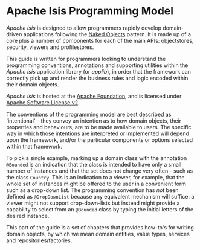 Apache Isis Programming Model
=======

*Apache Isis* is designed to allow programmers rapidly develop domain-driven applications following the [Naked
Objects](http://en.wikipedia.org/wiki/Naked_Objects) pattern. It is made
up of a core plus a number of components for each of the main APIs:
objectstores, security, viewers and profilestores.

This guide is written for programmers looking to understand the
programming conventions, annotations and supporting utilities within the
*Apache Isis* application library (or *applib*), in order that the
framework can correctly pick up and render the business rules and logic
encoded within their domain objects.

*Apache Isis* is hosted at the [Apache
Foundation](http://incubator.apache.org/isis), and is licensed under
[Apache Software License
v2](http://www.apache.org/licenses/LICENSE-2.0.html).

The conventions of the programming model are best described as
'intentional' - they convey an intention as to how domain objects, their
properties and behaviours, are to be made available to users. The
specific way in which those intentions are interpreted or implemented
will depend upon the framework, and/or the particular components or
options selected within that framework.

To pick a single example, marking up a domain class with the annotation
`@Bounded` is an indication that the class is intended to have only a
small number of instances and that the set does not change very often -
such as the class `Country`. This is an indication to a viewer, for
example, that the whole set of instances might be offered to the user in
a convenient form such as a drop-down list. The programming convention
has *not* been defined as `@DropDownList` because any equivalent
mechanism will suffice: a viewer might not support drop-down-lists but
instead might provide a capability to select from an `@Bounded` class by
typing the initial letters of the desired instance.

This part of the guide is a set of chapters that provides how-to's for
writing domain objects, by which we mean domain entities, value types,
services and repositories/factories.

